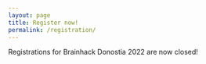 ```yaml
---
layout: page
title: Register now!
permalink: /registration/
---
```


Registrations for Brainhack Donostia 2022 are now closed!
